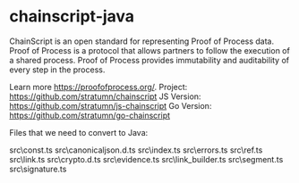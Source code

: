 # chainscript-java

ChainScript is an open standard for representing Proof of Process data.
Proof of Process is a protocol that allows partners to follow the execution of a shared process. Proof of Process provides immutability and auditability of every step in the process.

Learn more https://proofofprocess.org/.
Project: https://github.com/stratumn/chainscript
JS Version: https://github.com/stratumn/js-chainscript
Go Version: https://github.com/stratumn/go-chainscript

Files that we need to convert to Java:

src\const.ts
src\canonicaljson.d.ts
src\index.ts
src\errors.ts
src\ref.ts
src\link.ts
src\crypto.d.ts
src\evidence.ts
src\link_builder.ts
src\segment.ts
src\signature.ts
